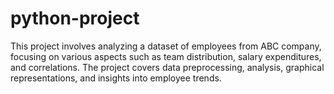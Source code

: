 # python-project
This project involves analyzing a dataset of employees from ABC company, focusing on various aspects such as team distribution, salary expenditures, and correlations. The project covers data preprocessing, analysis, graphical representations, and insights into employee trends.
